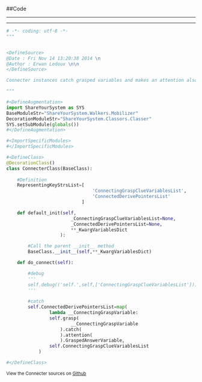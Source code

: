 
<!--
FrozenIsBool False
-->

##Code

----

<ClassDocStr>

----

```python
# -*- coding: utf-8 -*-
"""


<DefineSource>
@Date : Fri Nov 14 13:20:38 2014 \n
@Author : Erwan Ledoux \n\n
</DefineSource>

Connecter instances catch grasped variables and makes an attention also on it.

"""

#<DefineAugmentation>
import ShareYourSystem as SYS
BaseModuleStr="ShareYourSystem.Walkers.Mobilizer"
DecorationModuleStr="ShareYourSystem.Classors.Classer"
SYS.setSubModule(globals())
#</DefineAugmentation>

#<ImportSpecificModules>
#</ImportSpecificModules>

#<DefineClass>
@DecorationClass()
class ConnecterClass(BaseClass):
	
	#Definition
	RepresentingKeyStrsList=[
								'ConnectingGraspClueVariablesList',
								'ConnectedDerivePointersList'
							]

	def default_init(self,
						_ConnectingGraspClueVariablesList=None,
						_ConnectedDerivePointersList=None,
						**_KwargVariablesDict
					):

		#Call the parent __init__ method
		BaseClass.__init__(self,**_KwargVariablesDict)

	def do_connect(self):	

		#debug
		'''
		self.debug(('self.',self,['ConnectingGraspClueVariablesList']))
		'''
		
		#catch
		self.ConnectedDerivePointersList=map(
				lambda __ConnectingGraspVariable:
				self.grasp(
						__ConnectingGraspVariable
					).catch(
					).attention(
					).GraspedAnswerVariable,
				self.ConnectingGraspClueVariablesList
			)

#</DefineClass>

```

<small>
View the Connecter sources on <a href="https://github.com/Ledoux/ShareYourSystem/tree/master/Pythonlogy/ShareYourSystem/Noders/Connecter" target="_blank">Github</a>
</small>

